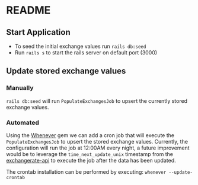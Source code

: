# README

## Start Application
- To seed the initial exchange values run `rails db:seed`
- Run `rails s` to start the rails server on default port (3000)

## Update stored exchange values
### Manually
`rails db:seed` will run `PopulateExchangesJob` to upsert the currently stored exchange values.

### Automated
Using the [Whenever](https://github.com/javan/whenever) gem we can add a cron job that will execute the `PopulateExchangesJob` to upsert the stored exchange values. Currently, the configuration will run the job at 12:00AM every night, a future improvement would be to leverage the `time_next_update_unix` timestamp from the [exchangerate-api](https://open.exchangerate-api.com/v6/latest) to execute the job after the data has been updated.

The crontab installation can be performed by executing:
`whenever --update-crontab`
